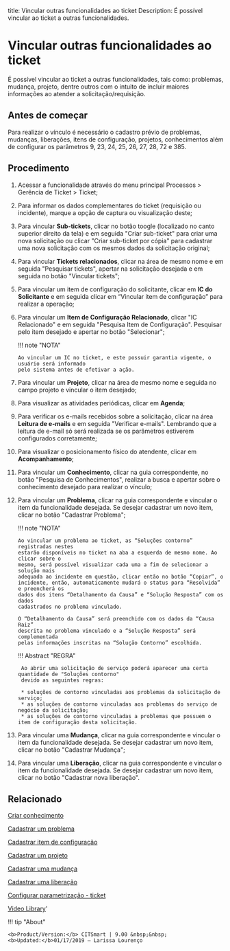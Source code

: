 title: Vincular outras funcionalidades ao ticket
Description: É possível vincular ao ticket a outras funcionalidades. 
# Vincular outras funcionalidades ao ticket
É possível vincular ao ticket a outras funcionalidades, tais como: problemas, mudança, projeto, dentre outros com o intuito de incluir maiores informações ao atender a solicitação/requisição.

Antes de começar
----------------

Para realizar o vínculo é necessário o cadastro prévio de problemas, mudanças,
liberações, itens de configuração, projetos, conhecimentos além de configurar os
parâmetros 9, 23, 24, 25, 26, 27, 28, 72 e 385.

Procedimento 
-------------

1.  Acessar a funcionalidade através do menu principal Processos \> Gerência de
    Ticket \> Ticket;

2.  Para informar os dados complementares do ticket (requisição ou incidente),
    marque a opção de captura ou visualização deste;

3.  Para vincular **Sub-tickets**, clicar no botão toogle (localizado no canto superior direito da tela) e
    em seguida "Criar sub-ticket" para criar uma nova solicitação ou clicar "Criar
    sub-ticket por cópia" para cadastrar uma nova solicitação com os mesmos
    dados da solicitação original;

4.  Para vincular **Tickets relacionados**, clicar na área de mesmo nome e
    em seguida "Pesquisar tickets", apertar na solicitação desejada e em
    seguida no botão "Vincular tickets";

5.  Para vincular um item de configuração do solicitante, clicar em **IC do
    Solicitante** e em seguida clicar em “Vincular item de configuração” para
    realizar a operação;

6.  Para vincular um **Item de Configuração Relacionado**, clicar "IC
    Relacionado" e em seguida "Pesquisa Item de Configuração". Pesquisar pelo
    item desejado e apertar no botão "Selecionar";
    
    !!! note "NOTA"
    
        Ao vincular um IC no ticket, e este possuir garantia vigente, o usuário será informado 
        pelo sistema antes de efetivar a ação.
        

7.  Para vincular um **Projeto**, clicar na área de mesmo nome e seguida no
    campo projeto e vincular o item desejado;

8.  Para visualizar as atividades periódicas, clicar em **Agenda**;

9.  Para verificar os e-mails recebidos sobre a solicitação, clicar na área
    **Leitura de e-mails** e em seguida "Verificar e-mails". Lembrando que a
    leitura de e-mail só será realizada se os parâmetros estiverem configurados
    corretamente;

10. Para visualizar o posicionamento físico do atendente, clicar em
    **Acompanhamento**;

11. Para vincular um **Conhecimento**, clicar na guia correspondente, no botão
    "Pesquisa de Conhecimentos", realizar a busca e apertar sobre o
    conhecimento desejado para realizar o vínculo;

12. Para vincular um **Problema**, clicar na guia correspondente e vincular o
    item da funcionalidade desejada. Se desejar cadastrar um novo item, clicar
    no botão "Cadastrar Problema";

    !!! note "NOTA"

        Ao vincular um problema ao ticket, as “Soluções contorno” registradas nestes
        estarão disponíveis no ticket na aba a esquerda de mesmo nome. Ao clicar sobre o
        mesmo, será possível visualizar cada uma a fim de selecionar a solução mais
        adequada ao incidente em questão, clicar então no botão “Copiar”, o
        incidente, então, automaticamente mudará o status para “Resolvida” e preencherá os
        dados dos itens “Detalhamento da Causa” e “Solução Resposta” com os dados
        cadastrados no problema vinculado.

        O “Detalhamento da Causa” será preenchido com os dados da “Causa Raiz”
        descrita no problema vinculado e a “Solução Resposta” será complementada
        pelas informações inscritas na “Solução Contorno” escolhida.
        
    !!! Abstract "REGRA"
     
         Ao abrir uma solicitação de serviço poderá aparecer uma certa quantidade de "Soluções contorno" 
         devido as seguintes regras:
        
         * soluções de contorno vinculadas aos problemas da solicitação de serviço;
         * as soluções de contorno vinculadas aos problemas do serviço de negócio da solicitação;
         * as soluções de contorno vinculadas a problemas que possuem o item de configuração desta solicitação.


13. Para vincular uma **Mudança**, clicar na guia correspondente e vincular o
    item da funcionalidade desejada. Se desejar cadastrar um novo item, clicar
    no botão "Cadastrar Mudança";

14. Para vincular uma **Liberação**, clicar na guia correspondente e vincular o
    item da funcionalidade desejada. Se desejar cadastrar um novo item, clicar
    no botão "Cadastrar nova liberação".

Relacionado
-----------

[Criar conhecimento](/pt-br/citsmart-platform-9/processes/knowledge/use/create-knowledge.html)

[Cadastrar um problema](/pt-br/citsmart-platform-9/processes/problem/use/register-problem.html)

[Cadastrar item de configuração](/pt-br/citsmart-platform-9/processes/configuration/use/register-CI.html)

[Cadastrar um projeto](/pt-br/citsmart-platform-9/additional-features/project-management/project-management/use/register-project.html)

[Cadastrar uma mudança](/pt-br/citsmart-platform-9/processes/change/use/register-change.html)

[Cadastrar uma liberação](/pt-br/citsmart-platform-9/processes/release/use/register-release-request.html)

[Configurar parametrização - ticket](/pt-br/citsmart-platform-9/platform-administration/parameters-list/configure-parametrization-ticket.html)

<i class='fa fa-youtube-play  fa-2x' style='color:#97ce17;vertical-align: middle;'> </i> [Video Library](https://www.youtube.com/playlist?list=PLB5qK2uzf2ROn4Xs6UdH84Ujzta2iJ6Ei)'

!!! tip "About"

    <b>Product/Version:</b> CITSmart | 9.00 &nbsp;&nbsp;
    <b>Updated:</b>01/17/2019 – Larissa Lourenço
